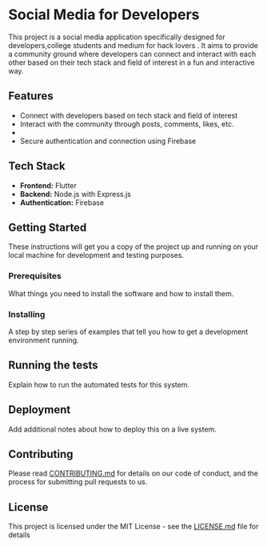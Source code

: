 # Social Media for Developers

This project is a social media application specifically designed for developers,college students and medium for hack lovers . It aims to provide a community ground where developers can connect and interact with each other based on their tech stack and field of interest in a fun and interactive way.

## Features

- Connect with developers based on tech stack and field of interest
- Interact with the community through posts, comments, likes, etc.
-
- Secure authentication and connection using Firebase

## Tech Stack

- **Frontend:** Flutter
- **Backend:** Node.js with Express.js
- **Authentication:** Firebase

## Getting Started

These instructions will get you a copy of the project up and running on your local machine for development and testing purposes.

### Prerequisites

What things you need to install the software and how to install them.


### Installing

A step by step series of examples that tell you how to get a development environment running.


## Running the tests

Explain how to run the automated tests for this system.

## Deployment

Add additional notes about how to deploy this on a live system.

## Contributing

Please read [CONTRIBUTING.md](https://github.com/doppedheart/Casual-netvorking/blob/main/CONTRIBUTING.md) for details on our code of conduct, and the process for submitting pull requests to us.

## License

This project is licensed under the MIT License - see the [LICENSE.md](LICENSE.md) file for details
